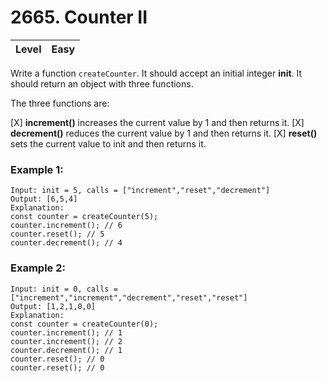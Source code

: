 # 2665. Counter II

| Level | Easy |
| ----- | ---- |

Write a function `createCounter`. It should accept an initial integer **init**. It should return an object with three functions.

The three functions are:

[X] **increment()** increases the current value by 1 and then returns it.
[X] **decrement()** reduces the current value by 1 and then returns it.
[X] **reset()** sets the current value to init and then returns it.
 

### Example 1:
```
Input: init = 5, calls = ["increment","reset","decrement"]
Output: [6,5,4]
Explanation:
const counter = createCounter(5);
counter.increment(); // 6
counter.reset(); // 5
counter.decrement(); // 4
```

### Example 2:
```
Input: init = 0, calls = ["increment","increment","decrement","reset","reset"]
Output: [1,2,1,0,0]
Explanation:
const counter = createCounter(0);
counter.increment(); // 1
counter.increment(); // 2
counter.decrement(); // 1
counter.reset(); // 0
counter.reset(); // 0
```